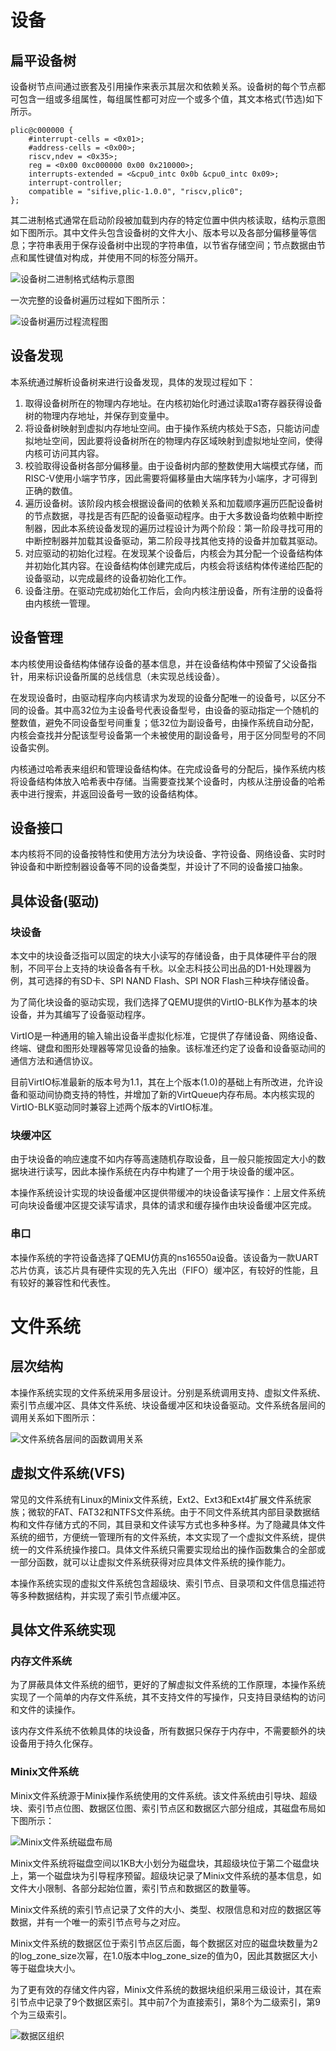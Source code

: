 # 设备

## 扁平设备树

设备树节点间通过嵌套及引用操作来表示其层次和依赖关系。设备树的每个节点都可包含一组或多组属性，每组属性都可对应一个或多个值，其文本格式(节选)如下所示。

```dts
plic@c000000 {
	#interrupt-cells = <0x01>;
	#address-cells = <0x00>;
	riscv,ndev = <0x35>;
	reg = <0x00 0xc000000 0x00 0x210000>;
	interrupts-extended = <&cpu0_intc 0x0b &cpu0_intc 0x09>;
	interrupt-controller;
	compatible = "sifive,plic-1.0.0", "riscv,plic0";
};
```

其二进制格式通常在启动阶段被加载到内存的特定位置中供内核读取，结构示意图如下图所示。其中文件头包含设备树的文件大小、版本号以及各部分偏移量等信息；字符串表用于保存设备树中出现的字符串值，以节省存储空间；节点数据由节点和属性键值对构成，并使用不同的标签分隔开。

![设备树二进制格式结构示意图](./images/%E8%AE%BE%E5%A4%87%E6%A0%91%E4%BA%8C%E8%BF%9B%E5%88%B6%E6%A0%BC%E5%BC%8F%E7%BB%93%E6%9E%84%E7%A4%BA%E6%84%8F%E5%9B%BE.svg)

一次完整的设备树遍历过程如下图所示：

![设备树遍历过程流程图](./images/%E8%AE%BE%E5%A4%87%E6%A0%91%E9%81%8D%E5%8E%86%E8%BF%87%E7%A8%8B%E6%B5%81%E7%A8%8B%E5%9B%BE.svg)

## 设备发现

本系统通过解析设备树来进行设备发现，具体的发现过程如下：

1.	取得设备树所在的物理内存地址。在内核初始化时通过读取a1寄存器获得设备树的物理内存地址，并保存到变量中。
2.	将设备树映射到虚拟内存地址空间。由于操作系统内核处于S态，只能访问虚拟地址空间，因此要将设备树所在的物理内存区域映射到虚拟地址空间，使得内核可访问其内容。
3.	校验取得设备树各部分偏移量。由于设备树内部的整数使用大端模式存储，而RISC-V使用小端字节序，因此需要将偏移量由大端序转为小端序，才可得到正确的数值。
4.	遍历设备树。该阶段内核会根据设备间的依赖关系和加载顺序遍历匹配设备树的节点数据，寻找是否有匹配的设备驱动程序。由于大多数设备均依赖中断控制器，因此本系统设备发现的遍历过程设计为两个阶段：第一阶段寻找可用的中断控制器并加载其设备驱动，第二阶段寻找其他支持的设备并加载其驱动。
5.	对应驱动的初始化过程。在发现某个设备后，内核会为其分配一个设备结构体并初始化其内容。在设备结构体创建完成后，内核会将该结构体传递给匹配的设备驱动，以完成最终的设备初始化工作。
6.	设备注册。在驱动完成初始化工作后，会向内核注册设备，所有注册的设备将由内核统一管理。

## 设备管理

本内核使用设备结构体储存设备的基本信息，并在设备结构体中预留了父设备指针，用来标识设备所属的总线信息（未实现总线设备）。

在发现设备时，由驱动程序向内核请求为发现的设备分配唯一的设备号，以区分不同的设备。其中高32位为主设备号代表设备型号，由设备的驱动指定一个随机的整数值，避免不同设备型号间重复；低32位为副设备号，由操作系统自动分配，内核会查找并分配该型号设备第一个未被使用的副设备号，用于区分同型号的不同设备实例。

内核通过哈希表来组织和管理设备结构体。在完成设备号的分配后，操作系统内核将设备结构体放入哈希表中存储。当需要查找某个设备时，内核从注册设备的哈希表中进行搜索，并返回设备号一致的设备结构体。

## 设备接口

本内核将不同的设备按特性和使用方法分为块设备、字符设备、网络设备、实时时钟设备和中断控制器设备等不同的设备类型，并设计了不同的设备接口抽象。

## 具体设备(驱动)

### 块设备

本文中的块设备泛指可以固定的块大小读写的存储设备，由于具体硬件平台的限制，不同平台上支持的块设备各有千秋。以全志科技公司出品的D1-H处理器为例，其可选择的有SD卡、SPI NAND Flash、SPI NOR Flash三种块存储设备。

为了简化块设备的驱动实现，我们选择了QEMU提供的VirtIO-BLK作为基本的块设备，并为其编写了设备驱动程序。

VirtIO是一种通用的输入输出设备半虚拟化标准，它提供了存储设备、网络设备、终端、键盘和图形处理器等常见设备的抽象。该标准还约定了设备和设备驱动间的通信方法和通信协议。

目前VirtIO标准最新的版本号为1.1，其在上个版本(1.0)的基础上有所改进，允许设备和驱动间协商支持的特性，并增加了新的VirtQueue内存布局。本内核实现的VirtIO-BLK驱动同时兼容上述两个版本的VirtIO标准。

### 块缓冲区

由于块设备的响应速度不如内存等高速随机存取设备，且一般只能按固定大小的数据块进行读写，因此本操作系统在内存中构建了一个用于块设备的缓冲区。

本操作系统设计实现的块设备缓冲区提供带缓冲的块设备读写操作：上层文件系统可向块设备缓冲区提交读写请求，具体的请求和缓存操作由块设备缓冲区完成。

### 串口

本操作系统的字符设备选择了QEMU仿真的ns16550a设备。该设备为一款UART芯片仿真，该芯片具有硬件实现的先入先出（FIFO）缓冲区，有较好的性能，且有较好的兼容性和代表性。

# 文件系统

## 层次结构

本操作系统实现的文件系统采用多层设计。分别是系统调用支持、虚拟文件系统、索引节点缓冲区、具体文件系统、块设备缓冲区和块设备驱动。文件系统各层间的调用关系如下图所示：

![文件系统各层间的函数调用关系](./images/%E6%96%87%E4%BB%B6%E7%B3%BB%E7%BB%9F%E5%90%84%E5%B1%82%E9%97%B4%E7%9A%84%E5%87%BD%E6%95%B0%E8%B0%83%E7%94%A8%E5%85%B3%E7%B3%BB.svg)

## 虚拟文件系统(VFS)

常见的文件系统有Linux的Minix文件系统，Ext2、Ext3和Ext4扩展文件系统家族；微软的FAT、FAT32和NTFS文件系统。由于不同文件系统其内部目录数据结构和文件存储方式的不同，其目录和文件读写方式也多种多样。为了隐藏具体文件系统的细节，方便统一管理所有的文件系统，本文实现了一个虚拟文件系统，提供统一的文件系统操作接口。具体文件系统只需要实现给出的操作函数集合的全部或一部分函数，就可以让虚拟文件系统获得对应具体文件系统的操作能力。

本操作系统实现的虚拟文件系统包含超级块、索引节点、目录项和文件信息描述符等多种数据结构，并实现了索引节点缓冲区。

## 具体文件系统实现

### 内存文件系统

为了屏蔽具体文件系统的细节，更好的了解虚拟文件系统的工作原理，本操作系统实现了一个简单的内存文件系统，其不支持文件的写操作，只支持目录结构的访问和文件的读操作。

该内存文件系统不依赖具体的块设备，所有数据只保存于内存中，不需要额外的块设备用于持久化保存。

### Minix文件系统

Minix文件系统源于Minix操作系统使用的文件系统。该文件系统由引导块、超级块、索引节点位图、数据区位图、索引节点区和数据区六部分组成，其磁盘布局如下图所示：

![Minix文件系统磁盘布局](./images/Minix%E6%96%87%E4%BB%B6%E7%B3%BB%E7%BB%9F%E7%A3%81%E7%9B%98%E5%B8%83%E5%B1%80.svg)

Minix文件系统将磁盘空间以1KB大小划分为磁盘块，其超级块位于第二个磁盘块上，第一个磁盘块为引导程序预留。超级块记录了Minix文件系统的基本信息，如文件大小限制、各部分起始位置，索引节点和数据区的数量等。

Minix文件系统的索引节点记录了文件的大小、类型、权限信息和对应的数据区等数据，并有一个唯一的索引节点号与之对应。

Minix文件系统的数据区位于索引节点区后面，每个数据区对应的磁盘块数量为2的log_zone_size次幂，在1.0版本中log_zone_size的值为0，因此其数据区大小等于磁盘块大小。

为了更有效的存储文件内容，Minix文件系统的数据块组织采用三级设计，其在索引节点中记录了9个数据区索引。其中前7个为直接索引，第8个为二级索引，第9个为三级索引。

![数据区组织](./images/%E6%95%B0%E6%8D%AE%E5%8C%BA%E7%BB%84%E7%BB%87.svg)
